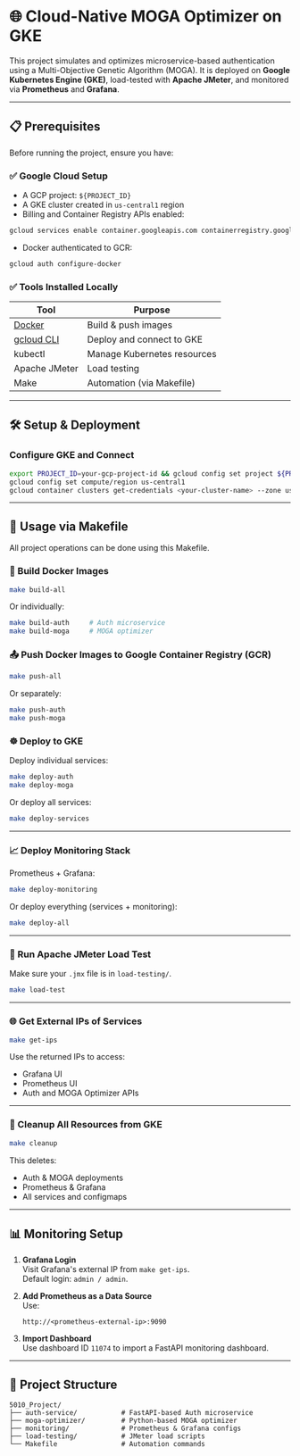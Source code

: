 # 🌐 Cloud-Native MOGA Optimizer on GKE

This project simulates and optimizes microservice-based authentication using a Multi-Objective Genetic Algorithm (MOGA). It is deployed on **Google Kubernetes Engine (GKE)**, load-tested with **Apache JMeter**, and monitored via **Prometheus** and **Grafana**.

---

## 📋 Prerequisites

Before running the project, ensure you have:

### ✅ Google Cloud Setup

- A GCP project: `${PROJECT_ID}`
- A GKE cluster created in `us-central1` region
- Billing and Container Registry APIs enabled:

```bash
gcloud services enable container.googleapis.com containerregistry.googleapis.com
```

- Docker authenticated to GCR:

```bash
gcloud auth configure-docker
```

### ✅ Tools Installed Locally

| Tool             | Purpose                     |
|------------------|-----------------------------|
| [Docker](https://www.docker.com/)     | Build & push images          |
| [gcloud CLI](https://cloud.google.com/sdk) | Deploy and connect to GKE     |
| kubectl          | Manage Kubernetes resources |
| Apache JMeter    | Load testing                |
| Make             | Automation (via Makefile)   |

---

## 🛠️ Setup & Deployment

### Configure GKE and Connect

```bash
export PROJECT_ID=your-gcp-project-id && gcloud config set project ${PROJECT_ID}
gcloud config set compute/region us-central1
gcloud container clusters get-credentials <your-cluster-name> --zone us-central1-a
```

---

## 🚀 Usage via Makefile

All project operations can be done using this Makefile.

### 🔨 Build Docker Images

```bash
make build-all
```

Or individually:

```bash
make build-auth     # Auth microservice
make build-moga     # MOGA optimizer
```

### 📤 Push Docker Images to Google Container Registry (GCR)

```bash
make push-all
```

Or separately:

```bash
make push-auth
make push-moga
```

### ☸️ Deploy to GKE

Deploy individual services:

```bash
make deploy-auth
make deploy-moga
```

Or deploy all services:

```bash
make deploy-services
```

---

### 📈 Deploy Monitoring Stack

Prometheus + Grafana:

```bash
make deploy-monitoring
```

Or deploy everything (services + monitoring):

```bash
make deploy-all
```

---

### 🧪 Run Apache JMeter Load Test

Make sure your `.jmx` file is in `load-testing/`.

```bash
make load-test
```

---

### 🌐 Get External IPs of Services

```bash
make get-ips
```

Use the returned IPs to access:
- Grafana UI
- Prometheus UI
- Auth and MOGA Optimizer APIs

---

### 🧹 Cleanup All Resources from GKE

```bash
make cleanup
```

This deletes:
- Auth & MOGA deployments
- Prometheus & Grafana
- All services and configmaps

---

## 📊 Monitoring Setup

1. **Grafana Login**  
   Visit Grafana's external IP from `make get-ips`.  
   Default login: `admin / admin`.

2. **Add Prometheus as a Data Source**  
   Use:
   ```
   http://<prometheus-external-ip>:9090
   ```

3. **Import Dashboard**  
   Use dashboard ID `11074` to import a FastAPI monitoring dashboard.

---

## 📁 Project Structure

```
5010_Project/
├── auth-service/           # FastAPI-based Auth microservice
├── moga-optimizer/         # Python-based MOGA optimizer
├── monitoring/             # Prometheus & Grafana configs
├── load-testing/           # JMeter load scripts
└── Makefile                # Automation commands
```